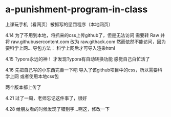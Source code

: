 # a-punishment-program-in-class
上课玩手机（看网页）被抓写的惩罚程序（本地网页）

4.14
为了不用到本地，将抓来的css上传github了，但是无法访问
需要转 Raw 并将 raw.githubusercontent.com 改为 raw.githack.com
然而依然不能访问，因为要科学上网...
导包方法：
	<link rel="stylesheet" 
		href="https://raw.githack.com/antiaurora/a-punishment-program-in-class/main/github-markdown.min.css">
科学上网后才可导入渲染html

4.15
Typora永远的神！
才发现Typora有自动转换功能
感觉自己白忙活了

4.16
先把自己写的小东西完善一下吧
导入了该github项目中的css，所以需要科学上网
或者使用本地css包

两个版本都上传了


4.21
过了一周，老师忘记这件事了，很好


4.28
给朋友看的时候发现了错别字...啊这，修改一下
